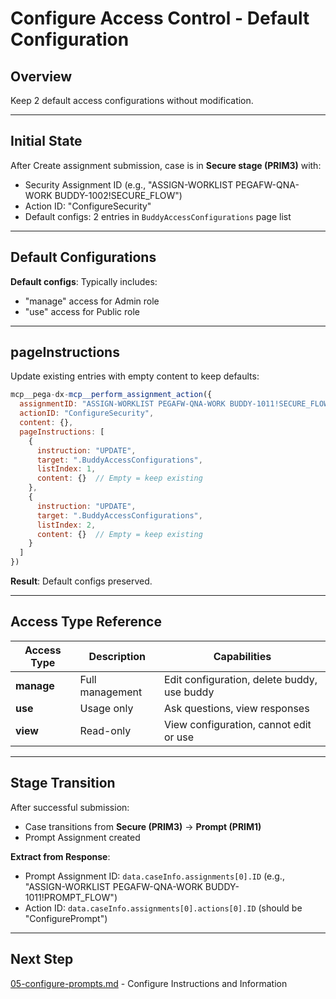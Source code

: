 # Configure Access Control - Default Configuration

## Overview

Keep 2 default access configurations without modification.

---

## Initial State

After Create assignment submission, case is in **Secure stage (PRIM3)** with:
- Security Assignment ID (e.g., "ASSIGN-WORKLIST PEGAFW-QNA-WORK BUDDY-1002!SECURE_FLOW")
- Action ID: "ConfigureSecurity"
- Default configs: 2 entries in `BuddyAccessConfigurations` page list

---

## Default Configurations

**Default configs**: Typically includes:
- "manage" access for Admin role
- "use" access for Public role

---

## pageInstructions

Update existing entries with empty content to keep defaults:

```javascript
mcp__pega-dx-mcp__perform_assignment_action({
  assignmentID: "ASSIGN-WORKLIST PEGAFW-QNA-WORK BUDDY-1011!SECURE_FLOW",
  actionID: "ConfigureSecurity",
  content: {},
  pageInstructions: [
    {
      instruction: "UPDATE",
      target: ".BuddyAccessConfigurations",
      listIndex: 1,
      content: {}  // Empty = keep existing
    },
    {
      instruction: "UPDATE",
      target: ".BuddyAccessConfigurations",
      listIndex: 2,
      content: {}  // Empty = keep existing
    }
  ]
})
```

**Result**: Default configs preserved.

---

## Access Type Reference

| Access Type | Description | Capabilities |
|-------------|-------------|--------------|
| **manage** | Full management | Edit configuration, delete buddy, use buddy |
| **use** | Usage only | Ask questions, view responses |
| **view** | Read-only | View configuration, cannot edit or use |

---

## Stage Transition

After successful submission:
- Case transitions from **Secure (PRIM3)** → **Prompt (PRIM1)**
- Prompt Assignment created

**Extract from Response**:
- Prompt Assignment ID: `data.caseInfo.assignments[0].ID` (e.g., "ASSIGN-WORKLIST PEGAFW-QNA-WORK BUDDY-1011!PROMPT_FLOW")
- Action ID: `data.caseInfo.assignments[0].actions[0].ID` (should be "ConfigurePrompt")

---

## Next Step

[05-configure-prompts.md](05-configure-prompts.md) - Configure Instructions and Information
